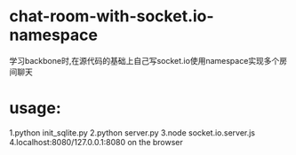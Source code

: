 # chat-room-with-socket.io-namespace
学习backbone时,在源代码的基础上自己写socket.io使用namespace实现多个房间聊天

# usage:
1.python init_sqlite.py 
2.python server.py
3.node socket.io.server.js
4.localhost:8080/127.0.0.1:8080 on the browser

